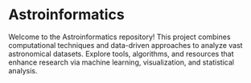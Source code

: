 # Astroinformatics
Welcome to the Astroinformatics repository! This project combines computational techniques and data-driven approaches to analyze vast astronomical datasets. Explore tools, algorithms, and resources that enhance research via machine learning, visualization, and statistical analysis.
